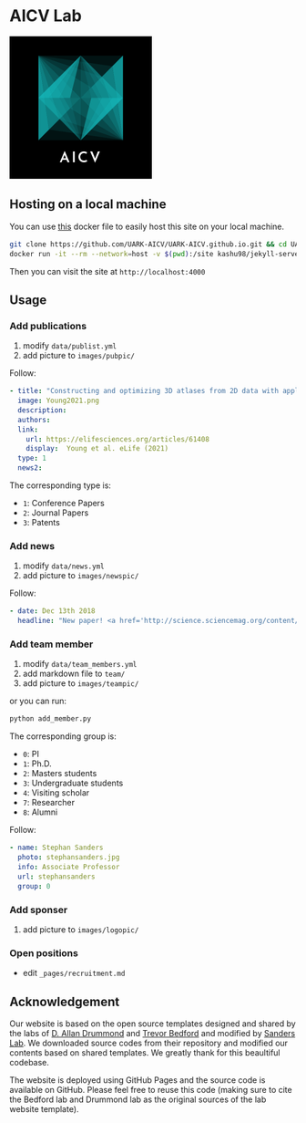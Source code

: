 # AICV Lab

<img src="images/AICV_black.png" width="250">

## Hosting on a local machine
You can use [this](https://hub.docker.com/repository/docker/kashu98/jekyll-serve/general) docker file to easily host this site on your local machine.

```bash
git clone https://github.com/UARK-AICV/UARK-AICV.github.io.git && cd UARK-AICV.github.io.git
docker run -it --rm --network=host -v $(pwd):/site kashu98/jekyll-serve
```

Then you can visit the site at `http://localhost:4000`

## Usage
### Add publications
1. modify `data/publist.yml`
1. add picture to `images/pubpic/`

Follow:
```yaml
- title: "Constructing and optimizing 3D atlases from 2D data with application to the developing mouse brain"
  image: Young2021.png
  description: 
  authors: 
  link:
    url: https://elifesciences.org/articles/61408
    display:  Young et al. eLife (2021)
  type: 1
  news2: 
```

The corresponding type is:
- `1`: Conference Papers
- `2`: Journal Papers
- `3`: Patents

### Add news
1. modify `data/news.yml`
1. add picture to `images/newspic/`

Follow:
```yaml
- date: Dec 13th 2018
  headline: "New paper! <a href='http://science.sciencemag.org/content/362/6420/eaat6576.long'> An et al. 2018 </a> published in Science, highlights the role of promoters in autism."

```

### Add team member
1. modify `data/team_members.yml`
1. add markdown file to `team/`
1. add picture to `images/teampic/`

or you can run:
```bash
python add_member.py
```

The corresponding group is:
- `0`: PI
- `1`: Ph.D.
- `2`: Masters students
- `3`: Undergraduate students
- `4`: Visiting scholar
- `7`: Researcher
- `8`: Alumni

Follow:
```yaml
- name: Stephan Sanders
  photo: stephansanders.jpg
  info: Associate Professor
  url: stephansanders
  group: 0
```

### Add sponser
1. add picture to `images/logopic/`

### Open positions
- edit `_pages/recruitment.md`

## Acknowledgement
Our website is based on the open source templates designed and shared by the labs of [D. Allan Drummond](http://www.allanlab.org/aboutwebsite.html) and [Trevor Bedford](http://bedford.io/misc/about/) and modified by [Sanders Lab](https://github.com/sanderslab/sanderslab.github.io). We downloaded source codes from their repository and modified our contents based on shared templates. We greatly thank for this beaultiful codebase. 

The website is deployed using GitHub Pages and the source code is available on GitHub. Please feel free to reuse this code (making sure to cite the Bedford lab and Drummond lab as the original sources of the lab website template).
